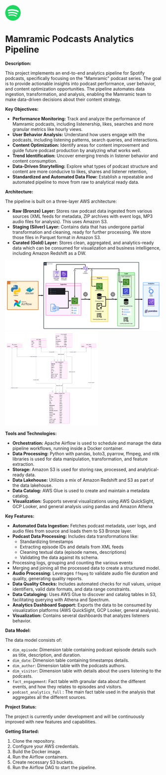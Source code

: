 <img src="appendix/1200px-Spotify.png" width="50" alt="alt text">

# Mamramic Podcasts Analytics Pipeline

**Description:**

This project implements an end-to-end analytics pipeline for Spotify podcasts, specifically focusing on the "Mamramic" podcast series. The goal is to provide actionable insights into podcast performance, user behavior, and content optimization opportunities. The pipeline automates data ingestion, transformation, and analysis, enabling the Mamramic team to make data-driven decisions about their content strategy.

**Key Objectives:**

*   **Performance Monitoring:** Track and analyze the performance of Mamramic podcasts, including listenership, likes, searches and more granular metrics like hourly views.
*   **User Behavior Analysis:**  Understand how users engage with the podcasts, including listening patterns, search queries, and interactions.
*   **Content Optimization:** Identify areas for content improvement and guide future podcast production by analyzing what works well.
*   **Trend Identification:** Uncover emerging trends in listener behavior and content consumption.
*   **Data-Driven Storytelling:** Explore what types of podcast structure and content are more conducive to likes, shares and listener retention,
*   **Standardized and Automated Data Flow:** Establish a repeatable and automated pipeline to move from raw to analytical ready data.

**Architecture:**

The pipeline is built on a three-layer AWS architecture:

*   **Raw (Bronze) Layer:** Stores raw podcast data ingested from various sources (XML feeds for metadata, ZIP archives with event logs, MP3 audio files for analysis). This uses Amazon S3.
*   **Staging (Silver) Layer:** Contains data that has undergone partial transformation and cleaning, ready for further processing. We store those files in Parquet format in Amazon S3.
*   **Curated (Gold) Layer:** Stores clean, aggregated, and analytics-ready data which can be consumed for visualization and business intelligence, including Amazon Redshift as a DW.

<img src="appendix/Spotify Project - Flow.png" width="600" alt="alt text">
<img src="appendix/Schema.png" width="300" alt="alt text">

**Tools and Technologies:**

*   **Orchestration:** Apache Airflow is used to schedule and manage the data pipeline workflows, running inside a Docker container.
*   **Data Processing:** Python with pandas, boto3, pyarrow, ffmpeg, and nltk libraries is used for data manipulation, transformation, and feature extraction.
*   **Storage:** Amazon S3 is used for storing raw, processed, and analytical-ready data.
*   **Data Lakehouse:**  Utilizes a mix of Amazon Redshift and S3 as part of the data lakehouse.
*   **Data Catalog:** AWS Glue is used to create and maintain a metadata catalog.
*   **Visualization:** Supports several visualizations using AWS QuickSight, GCP Looker, and general analysis using pandas and Amazon Athena

**Key Features:**

*   **Automated Data Ingestion:**  Fetches podcast metadata, user logs, and audio files from source and loads them to S3 Bronze layer.
*   **Podcast Data Processing:** Includes data transformations like:
    * Standardizing timestamps
    * Extracting episode IDs and details from XML feeds
    * Cleaning textual data (episode names, descriptions)
    * Validating the data against its schema.
   *  Processing logs, grouping and counting the various events
   *  Merging and joining all the processed data to create a structured model.
*   **Audio Processing:** Leverages `ffmpeg` to validate audio file duration and quality, generating quality reports.
*   **Data Quality Checks:** Includes automated checks for null values, unique identifiers, valid date formats, and data range constraints.
*   **Data Cataloging:**  Uses AWS Glue to discover and catalog tables in S3, facilitating querying with Athena and Spectrum.
*   **Analytics Dashboard Support:** Exports the data to be consumed by visualization platforms (AWS QuickSight, GCP Looker, general analysis).
*   **Visualization:** Contains several dashboards that analyzes listeners behavior.

**Data Model:**

The data model consists of:
*   `dim_episode`:  Dimension table containing podcast episode details such as title, description, and duration.
*   `dim_date`: Dimension table containing timestamps details.
*   `dim_author`: Dimension table with the podcasts authors.
*   `dim_visitor`: Dimension table with details about the users listening to the podcasts.
*  `fact_engagement`: Fact table with granular data about the different events, and how they relates to episodes and visitors.
* `podcast_analytics_full` : The main fact table used in the analysis that aggregates all the different sources.

**Project Status:**

The project is currently under development and will be continuously improved with new features and capabilities.

**Getting Started:**

1.  Clone the repository.
2.  Configure your AWS credentials.
3.  Build the Docker image.
4.  Run the Airflow containers.
5.  Create necessary S3 buckets.
6.  Run the Airflow DAG to start the pipeline.

